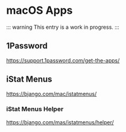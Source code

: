 # macOS Apps

::: warning
This entry is a work in progress.
:::

## 1Password

https://support.1password.com/get-the-apps/

## iStat Menus

https://bjango.com/mac/istatmenus/

### iStat Menus Helper

https://bjango.com/mas/istatmenus/helper/
